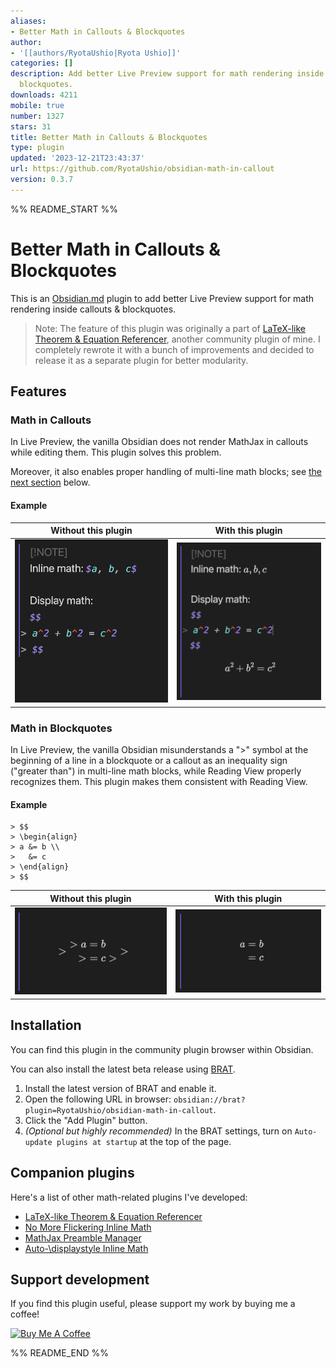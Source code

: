 ```yaml
---
aliases:
- Better Math in Callouts & Blockquotes
author:
- '[[authors/RyotaUshio|Ryota Ushio]]'
categories: []
description: Add better Live Preview support for math rendering inside callouts &
  blockquotes.
downloads: 4211
mobile: true
number: 1327
stars: 31
title: Better Math in Callouts & Blockquotes
type: plugin
updated: '2023-12-21T23:43:37'
url: https://github.com/RyotaUshio/obsidian-math-in-callout
version: 0.3.7
---
```


%% README_START %%

# Better Math in Callouts & Blockquotes

This is an [Obsidian.md](https://obsidian.md) plugin to add better Live Preview support for math rendering inside callouts & blockquotes.

> Note: The feature of this plugin was originally a part of [LaTeX-like Theorem & Equation Referencer](https://ryotaushio.github.io/obsidian-latex-theorem-equation-referencer/), another community plugin of mine. I completely rewrote it with a bunch of improvements and decided to release it as a separate plugin for better modularity.

## Features

### Math in Callouts

In Live Preview, the vanilla Obsidian does not render MathJax in callouts while editing them. 
This plugin solves this problem.

Moreover, it also enables proper handling of multi-line math blocks; see [the next section](math-in-lockquotes) below.

#### Example

 Without this plugin                 | With this plugin
:-----------------------------------:|:----------------------------------:
![Before](https://raw.githubusercontent.com/RyotaUshio/obsidian-math-in-callout/HEAD/fig/callout-before.png) | ![After](https://raw.githubusercontent.com/RyotaUshio/obsidian-math-in-callout/HEAD/fig/callout-after.png)

### Math in Blockquotes

In Live Preview, the vanilla Obsidian misunderstands a ">" symbol at the beginning of a line in a blockquote or a callout as an inequality sign ("greater than") in multi-line math blocks, while Reading View properly recognizes them. This plugin makes them consistent with Reading View. 

#### Example

```
> $$
> \begin{align}
> a &= b \\
>   &= c
> \end{align}
> $$
```

 Without this plugin                 | With this plugin
:-----------------------------------:|:----------------------------------:
![Before](https://raw.githubusercontent.com/RyotaUshio/obsidian-math-in-callout/HEAD/fig/blockquote-before.png) | ![After](https://raw.githubusercontent.com/RyotaUshio/obsidian-math-in-callout/HEAD/fig/blockquote-after.png)

## Installation

You can find this plugin in the community plugin browser within Obsidian.

You can also install the latest beta release using [BRAT](https://github.com/TfTHacker/obsidian42-brat).

1. Install the latest version of BRAT and enable it.
2. Open the following URL in browser: `obsidian://brat?plugin=RyotaUshio/obsidian-math-in-callout`.
3. Click the "Add Plugin" button.
4. _(Optional but highly recommended)_ In the BRAT settings, turn on `Auto-update plugins at startup` at the top of the page.

## Companion plugins

Here's a list of other math-related plugins I've developed:

- [LaTeX-like Theorem & Equation Referencer](https://github.com/RyotaUshio/obsidian-latex-theorem-equation-referencer)
- [No More Flickering Inline Math](https://github.com/RyotaUshio/obsidian-inline-math)
- [MathJax Preamble Manager](https://github.com/RyotaUshio/obsidian-mathjax-preamble-manager)
- [Auto-\\displaystyle Inline Math](https://github.com/RyotaUshio/obsidian-auto-displaystyle-inline-math)

## Support development

If you find this plugin useful, please support my work by buying me a coffee!

<a href="https://www.buymeacoffee.com/ryotaushio" target="_blank"><img src="https://cdn.buymeacoffee.com/buttons/v2/default-yellow.png" alt="Buy Me A Coffee" style="height: 60px !important;width: 217px !important;" ></a>


%% README_END %%